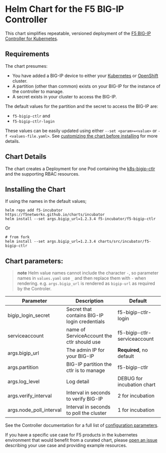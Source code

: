 # Helm Chart for the F5 BIG-IP Controller

This chart simplifies repeatable, versioned deployment of the [F5 BIG-IP Controller for Kubernetes](http://clouddocs.f5.com/products/connectors/k8s-bigip-ctlr/latest/).

## Requirements

The chart presumes:
- You have added a BIG-IP device to either your [Kubernetes](http://clouddocs.f5.com/containers/latest/kubernetes/kctlr-use-bigip-k8s.html) or [OpenShift](http://clouddocs.f5.com/containers/v2/openshift/kctlr-use-bigip-openshift.html) cluster.
- A partition (other than common) exists on your BIG-IP for the instance of the controller to manage.
- A secret exists in your cluster to access the BIG-IP.

The default values for the partition and the secret to access the BIG-IP are:
- `f5-bigip-ctlr` and 
- `f5-bigip-ctlr-login` 

These values can be easily updated using either `--set <param>=<value>` or `-f <values-file.yaml>`. See [customizing the chart before installing](https://docs.helm.sh/using_helm/#customizing-the-chart-before-installing) for more details.

## Chart Details

The chart creates a Deployment for one Pod containing the [k8s-bigip-ctlr](http://clouddocs.f5.com/products/connectors/k8s-bigip-ctlr/latest/) and the supporting RBAC resources.

## Installing the Chart

If using the names in the default values;

```
helm repo add f5-incubator https://f5networks.github.io/charts/incubator
helm install --set args.bigip_url=1.2.3.4 f5-incubator/f5-bigip-ctlr
```

Or

```
# from fork
helm install --set args.bigip_url=1.2.3.4 charts/src/incubator/f5-bigip-ctlr
```

## Chart parameters:

> **note** Helm value names cannot include the character `-`, so parameter names in `values.yaml` use `_` and then replace them with `-` when rendering.
> e.g. `args.bigip_url` is rendered as `bigip-url` as required by the Controler.


Parameter | Description | Default
----------|-------------|--------
bigip_login_secret | Secret that contains BIG-IP login credentials | f5-bigip-ctlr-login
serviceaccount | name of ServiceAccount the ctlr should use | f5-bigip-ctlr-serviceaccount
args.bigip_url | The admin IP for your BIG-IP | **Required**, no default
args.partition | BIG-IP partition the ctlr is to manage | f5-bigip-ctlr
args.log_level | Log detail | DEBUG for incubation chart
args.verify_interval | Interval in seconds to verify BIG-IP | 2 for incubation
args.node_poll_interval | Interval in seconds to poll the cluster | 1 for incubation

See the Controller documentation for a full list of [configuration parameters](http://clouddocs.f5.com/products/connectors/k8s-bigip-ctlr/v1.4/#controller-configuration-parameters).

If you have a specific use case for F5 products in the kubernetes environment that would benefit from a curated chart, please [open an issue](https://github.com/F5Networks/charts/issues) describing your use case and providing example resources.

